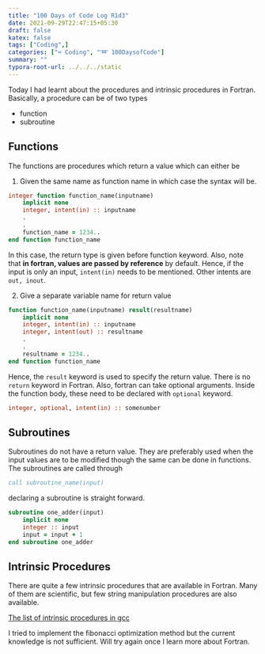 ```yaml
---
title: "100 Days of Code Log R1d3"
date: 2021-09-29T22:47:15+05:30
draft: false
katex: false
tags: ["Coding",]
categories: ["⌨️ Coding", "➿ 100DaysofCode"]
summary: ""
typora-root-url: ../../../static
---
```


Today I had learnt about the procedures and intrinsic procedures in Fortran. Basically, a procedure can be of two types

- function
- subroutine

## Functions

The functions are procedures which return a value which can either be

1. Given the same name as function name in which case the syntax will be.

```fortran
integer function function_name(inputname)
	implicit none
	integer, intent(in) :: inputname
	.
	.
	function_name = 1234..
end function function_name
```

In this case, the return type is given before function keyword. Also, note that **in fortran, values are passed by reference** by default. Hence, if the input is only an input, `intent(in)` needs to be mentioned. Other intents are `out, inout`.

2. Give a separate variable name for return value

```fortran
function function_name(inputname) result(resultname)
	implicit none
	integer, intent(in) :: inputname
	integer, intent(out) :: resultname
	.
	.
	resultname = 1234..
end function function_name
```

Hence, the `result` keyword is used to specify the return value. There is no `return` keyword in Fortran. Also, fortran can take optional arguments. Inside the function body, these need to be declared with `optional` keyword.

```fortran
integer, optional, intent(in) :: somenumber
```



## Subroutines

Subroutines do not have a return value. They are preferably used when the input values are to be modified though the same can be done in functions. The subroutines are called through

```fortran
call subroutine_name(input)
```

declaring a subroutine is straight forward.

```fortran
subroutine one_adder(input)
	implicit none
	integer :: input
	input = input + 1
end subroutine one_adder
```

## Intrinsic Procedures

There are quite a few intrinsic procedures that are available in Fortran. Many of them are scientific, but few string manipulation procedures are also available. 

[The list  of intrinsic procedures in gcc](https://gcc.gnu.org/onlinedocs/gfortran/Intrinsic-Procedures.html#Intrinsic-Procedures)

I tried to implement the fibonacci optimization method but the current knowledge is not sufficient. Will try again once I learn more about Fortran.
